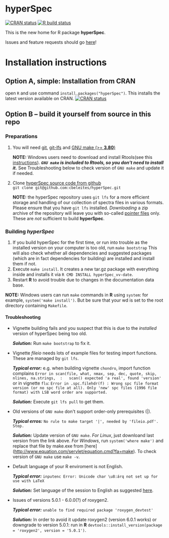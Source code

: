 # hyperSpec

<!-- badges: start -->
[![CRAN status](https://www.r-pkg.org/badges/version/hyperSpec)](https://cran.r-project.org/package=hyperSpec)
[![R build status](https://github.com/cbeleites/hyperSpec/workflows/R-CMD-check/badge.svg)](https://github.com/cbeleites/hyperSpec/actions)
<!-- badges: end -->


This is the new home for R package **hyperSpec**.

Issues and feature requests should go [here](https://github.com/cbeleites/hyperSpec/issues)!

# Installation instructions

## Option A, simple: Installation from CRAN

open `R` and use command `install.packages("hyperSpec")`. This installs the latest version available on CRAN.
[![CRAN status](https://www.r-pkg.org/badges/version/hyperSpec)](https://cran.r-project.org/package=hyperSpec)

## Option B – build it yourself from source in this repo

### Preparations
1. You will need [git](https://git-scm.com/), [git-lfs](https://packagecloud.io/github/git-lfs/install) and [GNU make (>= **3.80**)](https://www.gnu.org/software/make/)

   **NOTE:** Windows users need to download and install Rtools(see this [instructions](https://cran.r-project.org/bin/windows/Rtools/)). 
   ***`GNU make` is included to Rtools, so you don't need to install it.*** 
   See Troubleshooting below to check version of `GNU make` and update it if needed. 
   
1. Clone [hyperSpec source code from github](https://github.com/cbeleites/hyperSpec)  
   `git clone git@github.com:cbeleites/hyperSpec.git`

   **NOTE:** the hyperSpec repository uses `git lfs` for a more efficient storage and handling of our collection of spectra files in various formats. Please ensure that you have `git lfs` installed.
   *Downloading* a zip archive of the repository will leave you with so-called [pointer files](https://github.com/git-lfs/git-lfs/blob/master/docs/spec.md#the-pointer) only. These are *not* sufficient to build **hyperSpec**. 

### Building *hyperSpec*
1. If you build hyperSpec for the first time, or run into trouble as the installed version on your computer is too old, run `make bootstrap`
  This will also check whether all dependencies and suggested packages (which are in fact dependencies for building) are installed and install them if not.
1. Execute `make install`. It creates a new tar.gz package with everything inside and installs it via `R CMD INSTALL hyperSpec_vv-date`.
1. Restart **R** to avoid trouble due to changes in the documentation data base.

**NOTE:** Windows users can run `make` commands in **R** using `system`: for example, `system('make install')`. But be sure that your wd is set to the root directory containing `Makefile`.

#### Troubleshooting

* Vignette building fails and you suspect that this is due to the *installed* version of hyperSpec being too old.

   ***Solution:*** Run `make bootstrap` to fix it.
* Vignette *fileio* needs lots of example files for testing import functions. These are managed by `git lfs`.

   ***Typical error:*** e.g. when building vignette `chondro`, import function complains `Error in scan(file, what, nmax, sep, dec, quote, skip, nlines, na.strings,  :   scan() expected 'a real', found 'version'`  
   or in vignette `flu`: `Error in .spc.filehdr(f) :
  Wrong spc file format version (or no spc file at all).
Only 'new' spc files (1996 file format) with LSB word order are supported.`


   ***Solution:*** Execute `git lfs pull` to get them.
* Old versions of `GNU make` don't support order-only prerequisites (|).

   ***Typical erros:*** `No rule to make target '|', needed by 'fileio.pdf'. Stop.`

   ***Solution:*** Update version of `GNU make`. *For Linux*, just downloand last version from the link above. *For Windows*, run `system('where make')` and replace that file by make.exe from [here] (http://www.equation.com/servlet/equation.cmd?fa=make). To check version of `GNU make` use `make -v`.
* Default language of your R enviroment is not English.

   ***Typical error:*** `inputenc Error: Unicode char \u8:árq not set up for use with LaTeX`

   ***Solution:*** Set language of the session to English as suggested [here](http://stackoverflow.com/questions/13575180/how-to-change-language-settings-in-r).

* Issues of versions 5.0.1 - 6.0.0(?) of roxygen2.

   ***Typical error:*** `unable to find required package 'roxygen_devtest'`

   ***Solution:*** In order to avoid it update roxygen2 (version 6.0.1 works) or downgrade to version 5.0.1: run in **R** `devtools::install_version(package = 'roxygen2', version = '5.0.1')`.

